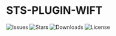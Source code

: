 # STS-PLUGIN-WIFT

![Issues](https://img.shields.io/github/issues/MaxTheSpy/STS-PLUGIN-WIFT)
![Stars](https://img.shields.io/github/stars/MaxTheSpy/STS-PLUGIN-WIFT)
![Downloads](https://img.shields.io/github/downloads/MaxTheSpy/STS-PLUGIN-WIFT/total)
![License](https://img.shields.io/github/license/MaxTheSpy/STS-PLUGIN-WIFT)
